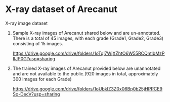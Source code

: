# X-ray dataset of Arecanut
X-ray image dataset 
1. Sample X-ray images of Arecanut shared below and are un-annotated. There is a total of 45 images, with each grade (Grade1, Grade2, Grade3) consisting of 15 images.

    https://drive.google.com/drive/folders/1oTql7WjXZhtO6W55RCQntlbMzPIIJP0G?usp=sharing

2. The trained X-ray images of Arecanut provided below are unannotated and are not available to the public.(920 images in total, approximately 300 images for each Grade)

    https://drive.google.com/drive/folders/1oUbkIZ3Z0x06Bp0b25jHPPCE9So-DecV?usp=sharing
    
